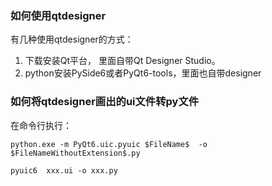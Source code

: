 ### 如何使用qtdesigner
有几种使用qtdesigner的方式：
1. 下载安装Qt平台， 里面自带Qt Designer Studio。
2. python安装PySide6或者PyQt6-tools，里面也自带designer

### 如何将qtdesigner画出的ui文件转py文件
在命令行执行：
```
python.exe -m PyQt6.uic.pyuic $FileName$  -o $FileNameWithoutExtension$.py

pyuic6  xxx.ui -o xxx.py
```